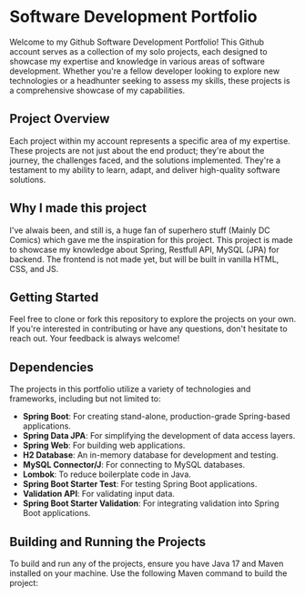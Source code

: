 # Software Development Portfolio

Welcome to my Github Software Development Portfolio! This Github account serves as a collection of my solo projects, each designed to showcase my expertise and knowledge in various areas of software development. Whether you're a fellow developer looking to explore new technologies or a headhunter seeking to assess my skills, these projects is a comprehensive showcase of my capabilities.

## Project Overview

Each project within my account represents a specific area of my expertise. These projects are not just about the end product; they're about the journey, the challenges faced, and the solutions implemented. They're a testament to my ability to learn, adapt, and deliver high-quality software solutions.

## Why I made this project

I've alwais been, and still is, a huge fan of superhero stuff (Mainly DC Comics) which gave me the inspiration for this project. This project is made to showcase my knowledge about Spring, Restfull API, MySQL (JPA) for backend. The frontend is not made yet, but will be built in vanilla HTML, CSS, and JS.

## Getting Started

Feel free to clone or fork this repository to explore the projects on your own. If you're interested in contributing or have any questions, don't hesitate to reach out. Your feedback is always welcome!

## Dependencies

The projects in this portfolio utilize a variety of technologies and frameworks, including but not limited to:

- **Spring Boot**: For creating stand-alone, production-grade Spring-based applications.
- **Spring Data JPA**: For simplifying the development of data access layers.
- **Spring Web**: For building web applications.
- **H2 Database**: An in-memory database for development and testing.
- **MySQL Connector/J**: For connecting to MySQL databases.
- **Lombok**: To reduce boilerplate code in Java.
- **Spring Boot Starter Test**: For testing Spring Boot applications.
- **Validation API**: For validating input data.
- **Spring Boot Starter Validation**: For integrating validation into Spring Boot applications.

## Building and Running the Projects

To build and run any of the projects, ensure you have Java 17 and Maven installed on your machine. Use the following Maven command to build the project:


